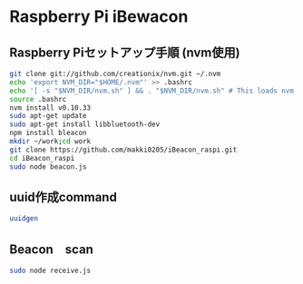 # Raspberry Pi iBewacon

## Raspberry Piセットアップ手順 (nvm使用)
```sh
git clone git://github.com/creationix/nvm.git ~/.nvm
echo 'export NVM_DIR="$HOME/.nvm"' >> .bashrc
echo '[ -s "$NVM_DIR/nvm.sh" ] && . "$NVM_DIR/nvm.sh" # This loads nvm'>> .bashrc
source .bashrc
nvm install v0.10.33
sudo apt-get update
sudo apt-get install libbluetooth-dev
npm install bleacon
mkdir ~/work;cd work
git clone https://github.com/makki0205/iBeacon_raspi.git
cd iBeacon_raspi
sudo node beacon.js

```

## uuid作成command
```sh
uuidgen
```

## Beacon　scan 
``` sh
sudo node receive.js
```
